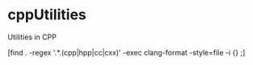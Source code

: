 # cppUtilities
Utilities in CPP

[find . -regex '.*\.\(cpp\|hpp\|cc\|cxx\)' -exec clang-format -style=file -i {} \;]
